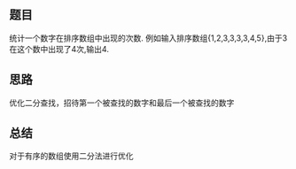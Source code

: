 ## 题目
统计一个数字在排序数组中出现的次数. 
例如输入排序数组{1,2,3,3,3,3,4,5},由于3在这个数中出现了4次,输出4.

## 思路
优化二分查找，招待第一个被查找的数字和最后一个被查找的数字

## 总结
对于有序的数组使用二分法进行优化